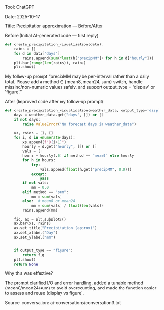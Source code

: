 Tool: ChatGPT

Date: 2025-10-17

Title: Precipitation approximation — Before/After

Before (Initial AI-generated code — first reply)

```python
def create_precipitation_visualisation(data):
    rains = []
    for d in data["days"]:
        rains.append(sum(float(h["precipMM"]) for h in d["hourly"]))
    plt.bar(range(len(rains)), rains)
    plt.show()
```

My follow-up prompt
“precipMM may be per-interval rather than a daily total. Please add a method ∈ {mean8, mean24, sum} switch, handle missing/non-numeric values safely, and support output_type = 'display' or 'figure'.”

After (Improved code after my follow-up prompt)

```python
def create_precipitation_visualisation(weather_data, output_type='display', method="mean24"):
    days = weather_data.get("days", []) or []
    if not days:
        raise ValueError("No forecast days in weather_data")

    xs, rains = [], []
    for i, d in enumerate(days):
        xs.append(f"D{i+1}")
        hourly = d.get("hourly", []) or []
        vals = []
        hours = hourly[:8] if method == "mean8" else hourly
        for h in hours:
            try:
                vals.append(float(h.get("precipMM", 0.0)))
            except:
                pass
        if not vals:
            mm = 0.0
        elif method == "sum":
            mm = sum(vals)
        else:  # mean8 or mean24
            mm = sum(vals) / float(len(vals))
        rains.append(mm)

    fig, ax = plt.subplots()
    ax.bar(xs, rains)
    ax.set_title("Precipitation (approx)")
    ax.set_xlabel("Day")
    ax.set_ylabel("mm")


    if output_type == "figure":
        return fig
    plt.show()
    return None
```

Why this was effective?

The prompt clarified I/O and error handling, added a tunable method (mean8/mean24/sum) to avoid overcounting, and made the function easier to assess and reuse (display vs figure).

Source: conversation: ai-conversations/conversation3.txt



